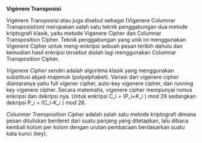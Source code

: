 **Vigènere Transposisi**

Vigènere Transposisi atau juga disebut sebagai (Vigenere Columnar Transposistion) merupakan salah satu teknik penggabungan dua metode kriptografi klasik, yaitu metode Vigenere Cipher dan Columnar  Transposition Cipher. Teknik penggabungan yang unik ini menggunakan Vigenere Cipher untuk meng-enkripsi sebuah pesan terlbih dahulu dan kemudian hasil enkripsi tersebut diolah lagi menggunakan Columnar Transposition Cipher. 

_Vigenere Cipher_ sendiri adalah algoritma klasik yang menggunakan substitusi abjad-majemuk (polyalphabet). Variasi dari vigenere cipher diantaranya yaitu full vigener cipher, auto-key vigenere cipher, dan running key vigenere cipher. Secara matematis, vigenere cipher mempunyai rumus enkripsi dan dekripsi nya. Untuk enkripsi C_i = (P_i+K_i )  mod 26 sedangkan dekripsi P_i = (C_i-K_i )  mod 26.
	
_Columnar Transposition Cipher_ adalah salah satu metode kriptografi  dimana pesan dituliskan berderet dari suatu panjang yang ditetapkan, lalu dibaca kembali kolom per kolom dengan urutan pembacaan berdasarkan suatu kata kunci (key).
